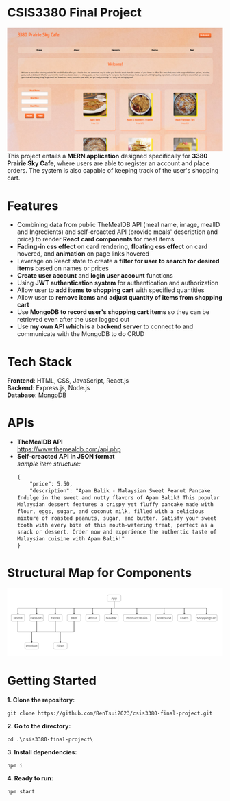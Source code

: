 # CSIS3380 Final Project
<img src="./doc/project_preview.png"  style="width: 1000px">
This project entails a <b>MERN application</b> designed specifically for <b>3380 Prairie Sky Cafe</b>, where users are able to register an account and place orders. The system is also capable of keeping track of the user's shopping cart.

# Features
- Combining data from public TheMealDB API (meal name, image, mealID and Ingredients) and self-creacted API (provide meals' description and price) to render **React card components** for meal items
- **Fading-in css effect** on card rendering, **floating css effect** on card hovered, and **animation** on page links hovered
- Leverage on React state to create a **filter for user to search for desired items** based on names or prices
- **Create user account** and **login user account** functions
- Using **JWT authentication system** for authentication and authorization
- Allow user to **add items to shopping cart** with specified quantities
- Allow user to **remove items and adjust quantity of items from shopping cart**
- Use **MongoDB to record user's shopping cart items** so they can be retrieved even after the user logged out
- Use **my own API which is a backend server** to connect to and communicate with the MongoDB to do CRUD

# Tech Stack

**Frontend**: HTML, CSS, JavaScript, React.js <br>
**Backend**: Express.js, Node.js <br>
**Database**: MongoDB

# APIs

- **TheMealDB API** <br>
  https://www.themealdb.com/api.php
- **Self-creacted API in JSON format**<br>
  <i>sample item structure:</i>
  ```
  {
      "price": 5.50,
      "description": "Apam Balik - Malaysian Sweet Peanut Pancake. Indulge in the sweet and nutty flavors of Apam Balik! This popular Malaysian dessert features a crispy yet fluffy pancake made with flour, eggs, sugar, and coconut milk, filled with a delicious mixture of roasted peanuts, sugar, and butter. Satisfy your sweet tooth with every bite of this mouth-watering treat, perfect as a snack or dessert. Order now and experience the authentic taste of Malaysian cuisine with Apam Balik!"
  }
  ```

# Structural Map for Components
<img src="./doc/structural_map.png"  style="width: 1100px">

# Getting Started

**1. Clone the repository:** 

```
git clone https://github.com/BenTsui2023/csis3380-final-project.git
```
**2. Go to the directory:**

```
cd .\csis3380-final-project\
```

**3. Install dependencies:**

```
npm i
```

**4. Ready to run:**

```
npm start
```
